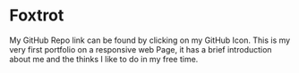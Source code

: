 # Foxtrot
My GitHub Repo link can be found by clicking on my GitHub Icon.
This is my very first portfolio on a responsive web Page, it has a brief introduction about me and the thinks I like to do in my free time. 
